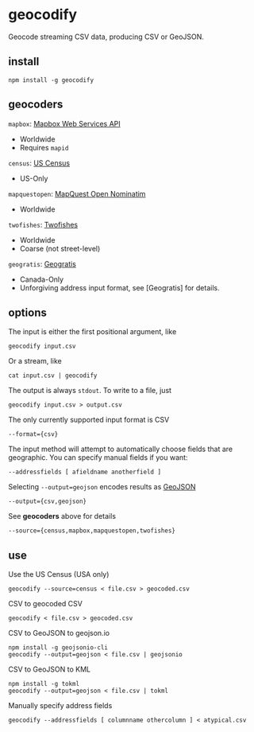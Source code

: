 # geocodify

Geocode streaming CSV data, producing CSV or GeoJSON.

## install

    npm install -g geocodify

## geocoders

`mapbox`: [Mapbox Web Services API](https://www.mapbox.com/developers/api/)

* Worldwide
* Requires `mapid`

`census`: [US Census](http://geocoding.geo.census.gov/geocoder/Geocoding_Services_API.pdf)

* US-Only

`mapquestopen`: [MapQuest Open Nominatim](http://open.mapquestapi.com/nominatim/)

* Worldwide

`twofishes`: [Twofishes](http://demo.twofishes.net/)

* Worldwide
* Coarse (not street-level)

`geogratis`: [Geogratis](http://geogratis.gc.ca/site/eng/geoloc)

* Canada-Only
* Unforgiving address input format, see [Geogratis] for details.

## options

The input is either the first positional argument, like

    geocodify input.csv

Or a stream, like

    cat input.csv | geocodify

The output is always `stdout`. To write to a file, just

    geocodify input.csv > output.csv

The only currently supported input format is CSV

    --format={csv}

The input method will attempt to automatically choose fields that are
geographic. You can specify manual fields if you want:

    --addressfields [ afieldname anotherfield ]

Selecting `--output=geojson` encodes results as [GeoJSON](http://geojson.org/)

    --output={csv,geojson}

See **geocoders** above for details

    --source={census,mapbox,mapquestopen,twofishes}

## use

Use the US Census (USA only)

    geocodify --source=census < file.csv > geocoded.csv

CSV to geocoded CSV

    geocodify < file.csv > geocoded.csv

CSV to GeoJSON to geojson.io

    npm install -g geojsonio-cli
    geocodify --output=geojson < file.csv | geojsonio

CSV to GeoJSON to KML

    npm install -g tokml
    geocodify --output=geojson < file.csv | tokml

Manually specify address fields

    geocodify --addressfields [ columnname othercolumn ] < atypical.csv
